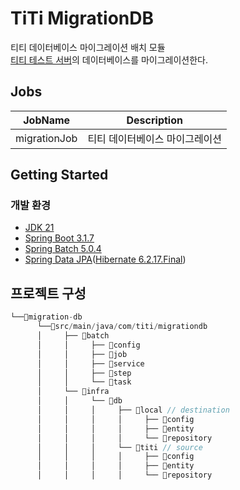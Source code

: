 # TiTi MigrationDB
티티 데이터베이스 마이그레이션 배치 모듈 </br>
[티티 테스트 서버](https://github.com/TimerTiTi/TiTi_Backend)의 데이터베이스를 마이그레이션한다.

## Jobs
| JobName       | Description             |
|---------------|-------------------------|
| migrationJob  | 티티 데이터베이스 마이그레이션 |

## Getting Started

### 개발 환경

- [JDK 21](https://jdk.java.net/21/)
- [Spring Boot 3.1.7](https://spring.io/blog/2023/12/21/spring-boot-3-1-7-available-now/)
- [Spring Batch 5.0.4](https://spring.io/blog/2023/11/23/spring-batch-5-1-ga-5-0-4-and-4-3-10-available-now/)
- [Spring Data JPA](https://spring.io/projects/spring-data-jpa/)([Hibernate 6.2.17.Final](https://hibernate.org/orm/releases/6.2/))


## 프로젝트 구성

```java
└──🔹migration-db
      └──📂src/main/java/com/titi/migrationdb
      │     ├── 📂batch
      │     │     ├── 📂config
      │     │     ├── 📂job
      │     │     ├── 📂service
      │     │     ├── 📂step
      │     │     └── 📂task
      │     └── 📂infra
      │     │     └── 📂db
      │     │     │     ├── 📂local // destination
      │     │     │     │     ├── 📂config
      │     │     │     │     ├── 📂entity
      │     │     │     │     └── 📂repository
      │     │     │     └── 📂titi // source
      │     │     │     │     ├── 📂config
      │     │     │     │     ├── 📂entity
      │     │     │     │     └── 📂repository
```

